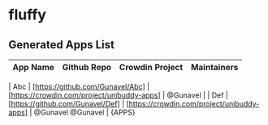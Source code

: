 # fluffy

## Generated Apps List

| App Name | Github Repo | Crowdin Project | Maintainers |
| -------- | ----------- | --------------- | ----------- |

| Abc | [https://github.com/Gunavel/Abc] | [https://crowdin.com/project/unibuddy-apps] | @Gunavel |
| Def | [https://github.com/Gunavel/Def] | [https://crowdin.com/project/unibuddy-apps] | @Gunavel @Gunavel |
{APPS}
